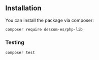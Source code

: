 
## Installation

You can install the package via composer:

```bash
composer require descom-es/php-lib
```

### Testing

``` bash
composer test
```
